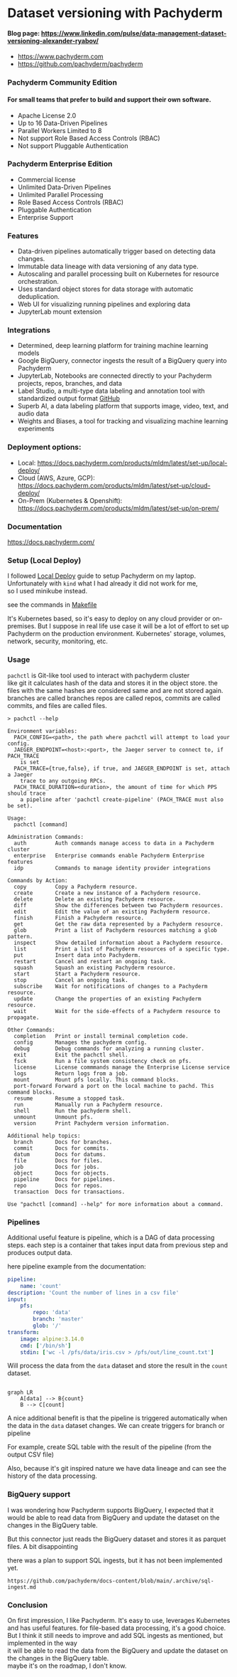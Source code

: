 # Dataset versioning with Pachyderm

#### Blog page: https://www.linkedin.com/pulse/data-management-dataset-versioning-alexander-ryabov/

- https://www.pachyderm.com
- https://github.com/pachyderm/pachyderm

### Pachyderm Community Edition
#### For small teams that prefer to build and support their own software.
  - Apache License 2.0
  - Up to 16 Data-Driven Pipelines
  - Parallel Workers Limited to 8
  - Not support Role Based Access Controls (RBAC)
  - Not support Pluggable Authentication
### Pachyderm Enterprise Edition
  - Commercial license
  - Unlimited Data-Driven Pipelines
  - Unlimited Parallel Processing
  - Role Based Access Controls (RBAC)
  - Pluggable Authentication
  - Enterprise Support

### Features
- Data-driven pipelines automatically trigger based on detecting data changes.
- Immutable data lineage with data versioning of any data type.
- Autoscaling and parallel processing built on Kubernetes for resource orchestration.
- Uses standard object stores for data storage with automatic deduplication.
- Web UI for visualizing running pipelines and exploring data
- JupyterLab mount extension

### Integrations
- Determined, deep learning platform for training machine learning models
- Google BigQuery, connector ingests the result of a BigQuery query into Pachyderm
- JupyterLab, Notebooks are connected directly to your Pachyderm projects, repos, branches, and data
- Label Studio, a multi-type data labeling and annotation tool with standardized output format [GitHub](https://github.com/HumanSignal/label-studio/)
- Superb AI, a data labeling platform that supports image, video, text, and audio data
- Weights and Biases, a tool for tracking and visualizing machine learning experiments

### Deployment options:
- Local: https://docs.pachyderm.com/products/mldm/latest/set-up/local-deploy/
- Cloud (AWS, Azure, GCP): https://docs.pachyderm.com/products/mldm/latest/set-up/cloud-deploy/
- On-Prem (Kubernetes & Openshift): https://docs.pachyderm.com/products/mldm/latest/set-up/on-prem/

### Documentation
https://docs.pachyderm.com/

### Setup (Local Deploy)

I followed [Local Deploy](https://docs.pachyderm.com/products/mldm/latest/set-up/local-deploy/) guide to setup Pachyderm on my laptop.
Unfortunately with `kind` what I had already it did not work for me, \
so I used minikube instead.

see the commands in [Makefile](Makefile)

It's Kubernetes based, so it's easy to deploy on any cloud provider or on-premises.
But I suppose in real life  use case it will be a lot of effort to set up Pachyderm on the production environment.
Kubernetes' storage, volumes, network, security, monitoring, etc.

### Usage

`pachctl` is Git-like tool used to interact with pachyderm cluster\
like git it calculates hash of the data and stores it in the object store.
the files with the same hashes are considered same and are not stored again.
branches are called branches repos are called repos, commits are called commits, and files are called files.

```
> pachctl --help

Environment variables:
  PACH_CONFIG=<path>, the path where pachctl will attempt to load your config.
  JAEGER_ENDPOINT=<host>:<port>, the Jaeger server to connect to, if PACH_TRACE
    is set
  PACH_TRACE={true,false}, if true, and JAEGER_ENDPOINT is set, attach a Jaeger
    trace to any outgoing RPCs.
  PACH_TRACE_DURATION=<duration>, the amount of time for which PPS should trace
    a pipeline after 'pachctl create-pipeline' (PACH_TRACE must also be set).

Usage:
  pachctl [command]

Administration Commands:
  auth         Auth commands manage access to data in a Pachyderm cluster
  enterprise   Enterprise commands enable Pachyderm Enterprise features
  idp          Commands to manage identity provider integrations

Commands by Action:
  copy         Copy a Pachyderm resource.
  create       Create a new instance of a Pachyderm resource.
  delete       Delete an existing Pachyderm resource.
  diff         Show the differences between two Pachyderm resources.
  edit         Edit the value of an existing Pachyderm resource.
  finish       Finish a Pachyderm resource.
  get          Get the raw data represented by a Pachyderm resource.
  glob         Print a list of Pachyderm resources matching a glob pattern.
  inspect      Show detailed information about a Pachyderm resource.
  list         Print a list of Pachyderm resources of a specific type.
  put          Insert data into Pachyderm.
  restart      Cancel and restart an ongoing task.
  squash       Squash an existing Pachyderm resource.
  start        Start a Pachyderm resource.
  stop         Cancel an ongoing task.
  subscribe    Wait for notifications of changes to a Pachyderm resource.
  update       Change the properties of an existing Pachyderm resource.
  wait         Wait for the side-effects of a Pachyderm resource to propagate.

Other Commands:
  completion   Print or install terminal completion code.
  config       Manages the pachyderm config.
  debug        Debug commands for analyzing a running cluster.
  exit         Exit the pachctl shell.
  fsck         Run a file system consistency check on pfs.
  license      License commmands manage the Enterprise License service
  logs         Return logs from a job.
  mount        Mount pfs locally. This command blocks.
  port-forward Forward a port on the local machine to pachd. This command blocks.
  resume       Resume a stopped task.
  run          Manually run a Pachyderm resource.
  shell        Run the pachyderm shell.
  unmount      Unmount pfs.
  version      Print Pachyderm version information.

Additional help topics:
  branch       Docs for branches.
  commit       Docs for commits.
  datum        Docs for datums.
  file         Docs for files.
  job          Docs for jobs.
  object       Docs for objects.
  pipeline     Docs for pipelines.
  repo         Docs for repos.
  transaction  Docs for transactions.

Use "pachctl [command] --help" for more information about a command.
```

### Pipelines
Additional useful feature is pipeline, which is a DAG of data processing steps.
each step is a container that takes input data from previous step and produces output data.

here pipeline example from the documentation:

```yaml
pipeline:
    name: 'count'
description: 'Count the number of lines in a csv file'
input:
    pfs:
        repo: 'data'
        branch: 'master'
        glob: '/'
transform:
    image: alpine:3.14.0
    cmd: ['/bin/sh']
    stdin: ['wc -l /pfs/data/iris.csv > /pfs/out/line_count.txt']
```
Will process the data from the `data` dataset and store the result in the `count` dataset.
```mermaid

graph LR
    A[data] --> B{count}
    B --> C[count]
```
A nice additional benefit is that the pipeline is triggered automatically when the data in the `data` dataset changes.
We can create triggers for branch or pipeline

For example, create SQL table with the result of the pipeline (from the output CSV file)


Also, because it's git inspired nature we have data lineage and can see the history of the data processing. 

### BigQuery support
I was wondering how Pachyderm supports BigQuery, I expected that it would be able to read data from BigQuery 
and update the dataset on the changes in the BigQuery table.

But this connector just reads the BigQuery dataset and stores it as parquet files. A bit disappointing

there was a plan to support SQL ingests, but it has not been implemented yet.
```
https://github.com/pachyderm/docs-content/blob/main/.archive/sql-ingest.md
```

### Conclusion
On first impression, I like Pachyderm. It's easy to use, leverages Kubernetes and has useful features.
for file-based data processing, it's a good choice.
But I think it still needs to improve and add SQL ingests as mentioned, but implemented in the way \
it will be able to read the data from the BigQuery and update the dataset on the changes in the BigQuery table.\
maybe it's on the roadmap, I don't know.